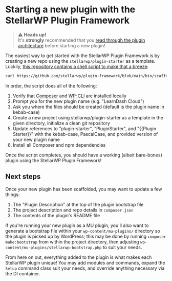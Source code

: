 # Starting a new plugin with the StellarWP Plugin Framework

> ⚠️ **Heads up!**<br>It's **strongly** recommended that you [read through the plugin architecture](architecture.md) before starting a new plugin!

The easiest way to get started with the StellarWP Plugin Framework is by creating a new repo using the `stellarwp/plugin-starter` as a template. Luckily, [this repository contains a shell script to make that a breeze](../bin/scaffold-plugin.sh):

```sh
curl https://github.com/stellarwp/plugin-framework/blob/main/bin/scaffold-plugin.sh | sh
```

In order, the script does all of the following:

1. Verify that [Composer](https://getcomposer.org) and [WP-CLI](https://wp-cli.org) are installed locally
2. Prompt you for the new plugin name (e.g. "LearnDash Cloud")
3. Ask you where the files should be created (default is the plugin name in kebab-case)
4. Create a new project using stellarwp/plugin-starter as a template in the given directory, initialize a clean git repository
5. Update references to "plugin-starter", "PluginStarter", and "{{Plugin Starter}}" with the kebab-case, PascalCase, and provided version of your new plugin name
6. Install all Composer and npm dependencies

Once the script completes, you should have a working (albeit bare-bones) plugin using the StellarWP Plugin Framework!

## Next steps

Once your new plugin has been scaffolded, you may want to update a few things:

1. The "Plugin Description" at the top of the plugin bootstrap file
2. The project description and repo details in `composer.json`
3. The contents of the plugin's README file

If you're running your new plugin as a MU plugin, you'll also want to generate a bootstrap file within your `wp-content/mu-plugins/` directory so the plugin is picked up by WordPress; this may be done by running `composer make:bootstrap` from within the project directory, then adjusting `wp-content/mu-plugins/stellarwp-bootstrap.php` to suit your needs.

From here on out, everything added to the plugin is what makes each StellarWP plugin unique! You may add modules and commands, expand the `Setup` command class suit your needs, and override anything necessary via the DI container.
